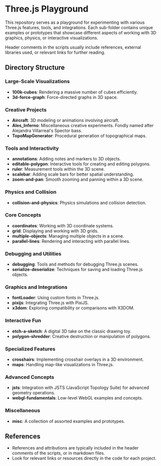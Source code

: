 # Three.js Playground

This repository serves as a playground for experimenting with various Three.js features, tools, and integrations. Each sub-folder contains unique examples or prototypes that showcase different aspects of working with 3D graphics, physics, or interactive visualizations.

Header comments in the scripts usually include references, external libraries used, or relevant links for further reading.

## Directory Structure

### Large-Scale Visualizations
- **100k-cubes**: Rendering a massive number of cubes efficiently.
- **3d-force-graph**: Force-directed graphs in 3D space.

### Creative Projects
- **Aircraft**: 3D modeling or animations involving aircraft.
- **Ales_Inferno**: Miscellaneous creative experiments. Fondly named after Alejandra Villarreal's Spector bass.
- **TopoMapGenerator**: Procedural generation of topographical maps.

### Tools and Interactivity
- **annotations**: Adding notes and markers to 3D objects.
- **editable-polygon**: Interactive tools for creating and editing polygons.
- **ruler**: Measurement tools within the 3D scene.
- **scalebar**: Adding scale bars for better spatial understanding.
- **zoom-and-pan**: Smooth zooming and panning within a 3D scene.

### Physics and Collision
- **collision-and-physics**: Physics simulations and collision detection.

### Core Concepts
- **coordinates**: Working with 3D coordinate systems.
- **grid**: Displaying and working with 3D grids.
- **multiple-objects**: Managing multiple objects in a scene.
- **parallel-lines**: Rendering and interacting with parallel lines.

### Debugging and Utilities
- **debugging**: Tools and methods for debugging Three.js scenes.
- **serialize-deserialize**: Techniques for saving and loading Three.js objects.

### Graphics and Integrations
- **fontLoader**: Using custom fonts in Three.js.
- **pixijs**: Integrating Three.js with PixiJS.
- **x3dom**: Exploring compatibility or comparisons with X3DOM.

### Interactive Fun
- **etch-a-sketch**: A digital 3D take on the classic drawing toy.
- **polygon-shredder**: Creative destruction or manipulation of polygons.

### Specialized Features
- **crosshairs**: Implementing crosshair overlays in a 3D environment.
- **maps**: Handling map-like visualizations in Three.js.

### Advanced Concepts
- **jsts**: Integration with JSTS (JavaScript Topology Suite) for advanced geometry operations.
- **webgl-fundamentals**: Low-level WebGL examples and concepts.

### Miscellaneous
- **misc**: A collection of assorted examples and prototypes.

## References

- References and attributions are typically included in the header comments of the scripts, or in markdown files.
- Look for relevant links or resources directly in the code for each project.

<br>
